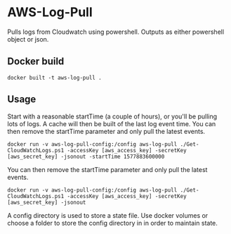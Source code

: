# AWS-Log-Pull
Pulls logs from Cloudwatch using powershell.  Outputs as either powershell object or json.

## Docker build
```
docker built -t aws-log-pull .
```

## Usage
Start with a reasonable startTime (a couple of hours), or you'll be pulling lots of logs.  A cache will then be built of the last log event time.  You can then remove the startTime parameter and only pull the latest events.
```
docker run -v aws-log-pull-config:/config aws-log-pull ./Get-CloudWatchLogs.ps1 -accessKey [aws_access_key] -secretKey [aws_secret_key] -jsonout -startTime 1577883600000
```
You can then remove the startTime parameter and only pull the latest events.
```
docker run -v aws-log-pull-config:/config aws-log-pull ./Get-CloudWatchLogs.ps1 -accessKey [aws_access_key] -secretKey [aws_secret_key] -jsonout
```

A config directory is used to store a state file.  Use docker volumes or choose a folder to store the config directory in in order to maintain state.